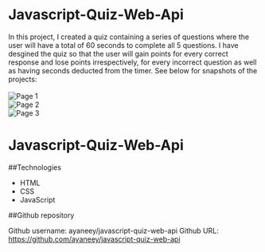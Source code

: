# Javascript-Quiz-Web-Api
In this project, I created a quiz containing a series of questions where the user will have a total of 60 seconds to complete all 5 questions. I have desgined the quiz so that the user will gain points for every correct response and lose points irrespectively, for every incorrect question as well as having seconds deducted from the timer. See below for snapshots of the projects:
<br>
<br>
![Page 1](https://user-images.githubusercontent.com/108099259/182370018-4345f813-2951-45ce-a3b7-dc3e3f9f0e38.png)
<br>
![Page 2](https://user-images.githubusercontent.com/108099259/182370042-74df1ecd-237d-4ca5-90eb-2e66efc60367.png)
<br>
![Page 3](https://user-images.githubusercontent.com/108099259/182371567-7c83fa08-eeb5-4988-bfe6-4165103bcbae.png)
<br>


# Javascript-Quiz-Web-Api
##Technologies
- HTML
- CSS
- JavaScript

##Github repository 

Github username: ayaneey/javascript-quiz-web-api
Github URL: https://github.com/ayaneey/javascript-quiz-web-api

